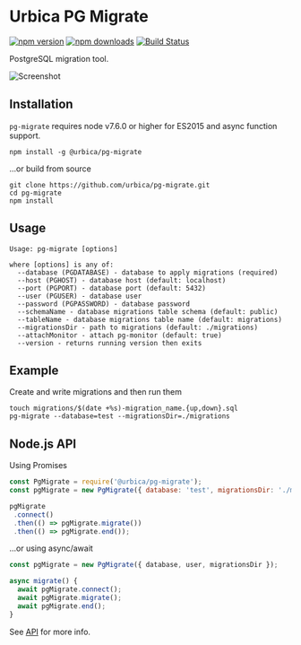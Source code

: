 # Urbica PG Migrate

[![npm version](https://img.shields.io/npm/v/@urbica/pg-migrate.svg)](https://www.npmjs.com/package/@urbica/pg-migrate)
[![npm downloads](https://img.shields.io/npm/dt/@urbica/pg-migrate.svg)](https://www.npmjs.com/package/@urbica/pg-migrate)
[![Build Status](https://travis-ci.org/urbica/pg-migrate.svg?branch=master)](https://travis-ci.org/urbica/pg-migrate)

PostgreSQL migration tool.

![Screenshot](https://raw.githubusercontent.com/urbica/pg-migrate/master/screenshot.png)

## Installation

`pg-migrate` requires node v7.6.0 or higher for ES2015 and async function support.

```shell
npm install -g @urbica/pg-migrate
```

...or build from source

```shell
git clone https://github.com/urbica/pg-migrate.git
cd pg-migrate
npm install
```

## Usage

```shell
Usage: pg-migrate [options]

where [options] is any of:
  --database (PGDATABASE) - database to apply migrations (required)
  --host (PGHOST) - database host (default: localhost)
  --port (PGPORT) - database port (default: 5432)
  --user (PGUSER) - database user
  --password (PGPASSWORD) - database password
  --schemaName - database migrations table schema (default: public)
  --tableName - database migrations table name (default: migrations)
  --migrationsDir - path to migrations (default: ./migrations)
  --attachMonitor - attach pg-monitor (default: true)
  --version - returns running version then exits
```

## Example

Create and write migrations and then run them

```shell
touch migrations/$(date +%s)-migration_name.{up,down}.sql
pg-migrate --database=test --migrationsDir=./migrations
```

## Node.js API

Using Promises

```js
const PgMigrate = require('@urbica/pg-migrate');
const pgMigrate = new PgMigrate({ database: 'test', migrationsDir: './migrations' });

pgMigrate
 .connect()
 .then(() => pgMigrate.migrate())
 .then(() => pgMigrate.end());
```

...or using async/await

```js
const pgMigrate = new PgMigrate({ database, user, migrationsDir });

async migrate() {
  await pgMigrate.connect();
  await pgMigrate.migrate();
  await pgMigrate.end();
}
```

See [API](https://github.com/urbica/pg-migrate/blob/master/API.md) for more info.
